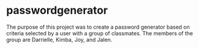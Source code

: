 # passwordgenerator
The purpose of this project was to create a password generator based on criteria selected by a user with a group of classmates. The members of the group are Darrielle, Kimba, Joy, and Jalen.
